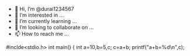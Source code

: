 - 👋 Hi, I’m @durai1234567
- 👀 I’m interested in ...
- 🌱 I’m currently learning ...
- 💞️ I’m looking to collaborate on ...
- 📫 How to reach me ...

<!---
durai1234567/durai1234567 is a ✨ special ✨ repository because its `README.md` (this file) appears on your GitHub profile.
You can click the Preview link to take a look at your changes.
--->
#inclde<stdio.h>
int main()
{
int a=10,b=5,c;
c=a+b;
printf("a+b=%d\n",c);
